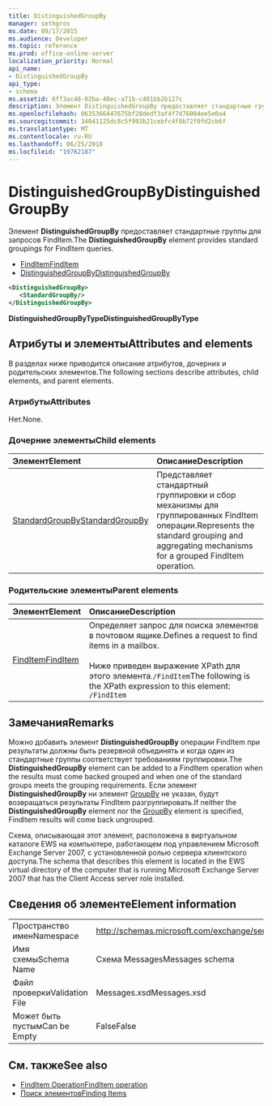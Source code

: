 ```yaml
---
title: DistinguishedGroupBy
manager: sethgros
ms.date: 09/17/2015
ms.audience: Developer
ms.topic: reference
ms.prod: office-online-server
localization_priority: Normal
api_name:
- DistinguishedGroupBy
api_type:
- schema
ms.assetid: 6ff3ac48-02ba-40ec-a71b-c401bb2b127c
description: Элемент DistinguishedGroupBy предоставляет стандартные группы для запросов FindItem.
ms.openlocfilehash: 0635366447675bf28dedf3af4f7d76094ee5e0a4
ms.sourcegitcommit: 34041125dc8c5f993b21cebfc4f8b72f0fd2cb6f
ms.translationtype: MT
ms.contentlocale: ru-RU
ms.lasthandoff: 06/25/2018
ms.locfileid: "19762187"
---
```

# <a name="distinguishedgroupby"></a><span data-ttu-id="22c91-103">DistinguishedGroupBy</span><span class="sxs-lookup"><span data-stu-id="22c91-103">DistinguishedGroupBy</span></span>

<span data-ttu-id="22c91-104">Элемент **DistinguishedGroupBy** предоставляет стандартные группы для запросов FindItem.</span><span class="sxs-lookup"><span data-stu-id="22c91-104">The **DistinguishedGroupBy** element provides standard groupings for FindItem queries.</span></span> 
  
- [<span data-ttu-id="22c91-105">FindItem</span><span class="sxs-lookup"><span data-stu-id="22c91-105">FindItem</span></span>](finditem.md) 
- [<span data-ttu-id="22c91-106">DistinguishedGroupBy</span><span class="sxs-lookup"><span data-stu-id="22c91-106">DistinguishedGroupBy</span></span>](distinguishedgroupby.md)
  
```xml
<DistinguishedGroupBy>
   <StandardGroupBy/>
</DistinguishedGroupBy>
```

 <span data-ttu-id="22c91-107">**DistinguishedGroupByType**</span><span class="sxs-lookup"><span data-stu-id="22c91-107">**DistinguishedGroupByType**</span></span>
## <a name="attributes-and-elements"></a><span data-ttu-id="22c91-108">Атрибуты и элементы</span><span class="sxs-lookup"><span data-stu-id="22c91-108">Attributes and elements</span></span>

<span data-ttu-id="22c91-109">В разделах ниже приводится описание атрибутов, дочерних и родительских элементов.</span><span class="sxs-lookup"><span data-stu-id="22c91-109">The following sections describe attributes, child elements, and parent elements.</span></span>
  
### <a name="attributes"></a><span data-ttu-id="22c91-110">Атрибуты</span><span class="sxs-lookup"><span data-stu-id="22c91-110">Attributes</span></span>

<span data-ttu-id="22c91-111">Нет.</span><span class="sxs-lookup"><span data-stu-id="22c91-111">None.</span></span>
  
### <a name="child-elements"></a><span data-ttu-id="22c91-112">Дочерние элементы</span><span class="sxs-lookup"><span data-stu-id="22c91-112">Child elements</span></span>

|<span data-ttu-id="22c91-113">**Элемент**</span><span class="sxs-lookup"><span data-stu-id="22c91-113">**Element**</span></span>|<span data-ttu-id="22c91-114">**Описание**</span><span class="sxs-lookup"><span data-stu-id="22c91-114">**Description**</span></span>|
|:-----|:-----|
|[<span data-ttu-id="22c91-115">StandardGroupBy</span><span class="sxs-lookup"><span data-stu-id="22c91-115">StandardGroupBy</span></span>](standardgroupby.md) <br/> |<span data-ttu-id="22c91-116">Представляет стандартный группировки и сбор механизмы для группированных FindItem операции.</span><span class="sxs-lookup"><span data-stu-id="22c91-116">Represents the standard grouping and aggregating mechanisms for a grouped FindItem operation.</span></span>  <br/> |
   
### <a name="parent-elements"></a><span data-ttu-id="22c91-117">Родительские элементы</span><span class="sxs-lookup"><span data-stu-id="22c91-117">Parent elements</span></span>

|<span data-ttu-id="22c91-118">**Элемент**</span><span class="sxs-lookup"><span data-stu-id="22c91-118">**Element**</span></span>|<span data-ttu-id="22c91-119">**Описание**</span><span class="sxs-lookup"><span data-stu-id="22c91-119">**Description**</span></span>|
|:-----|:-----|
|[<span data-ttu-id="22c91-120">FindItem</span><span class="sxs-lookup"><span data-stu-id="22c91-120">FindItem</span></span>](finditem.md) <br/> |<span data-ttu-id="22c91-121">Определяет запрос для поиска элементов в почтовом ящике.</span><span class="sxs-lookup"><span data-stu-id="22c91-121">Defines a request to find items in a mailbox.</span></span><br/><br/><span data-ttu-id="22c91-122">Ниже приведен выражение XPath для этого элемента.`/FindItem`</span><span class="sxs-lookup"><span data-stu-id="22c91-122">The following is the XPath expression to this element:  `/FindItem`</span></span> <br/> |
   
## <a name="remarks"></a><span data-ttu-id="22c91-123">Замечания</span><span class="sxs-lookup"><span data-stu-id="22c91-123">Remarks</span></span>

<span data-ttu-id="22c91-124">Можно добавить элемент **DistinguishedGroupBy** операции FindItem при результаты должны быть резервной объединять и когда один из стандартные группы соответствует требованиям группировки.</span><span class="sxs-lookup"><span data-stu-id="22c91-124">The **DistinguishedGroupBy** element can be added to a FindItem operation when the results must come backed grouped and when one of the standard groups meets the grouping requirements.</span></span> <span data-ttu-id="22c91-125">Если элемент **DistinguishedGroupBy** ни элемент [GroupBy](groupby.md) не указан, будут возвращаться результаты FindItem разгруппировать.</span><span class="sxs-lookup"><span data-stu-id="22c91-125">If neither the **DistinguishedGroupBy** element nor the [GroupBy](groupby.md) element is specified, FindItem results will come back ungrouped.</span></span> 
  
<span data-ttu-id="22c91-126">Схема, описывающая этот элемент, расположена в виртуальном каталоге EWS на компьютере, работающем под управлением Microsoft Exchange Server 2007, с установленной ролью сервера клиентского доступа.</span><span class="sxs-lookup"><span data-stu-id="22c91-126">The schema that describes this element is located in the EWS virtual directory of the computer that is running Microsoft Exchange Server 2007 that has the Client Access server role installed.</span></span>
  
## <a name="element-information"></a><span data-ttu-id="22c91-127">Сведения об элементе</span><span class="sxs-lookup"><span data-stu-id="22c91-127">Element information</span></span>

|||
|:-----|:-----|
|<span data-ttu-id="22c91-128">Пространство имен</span><span class="sxs-lookup"><span data-stu-id="22c91-128">Namespace</span></span>  <br/> |http://schemas.microsoft.com/exchange/services/2006/messages  <br/> |
|<span data-ttu-id="22c91-129">Имя схемы</span><span class="sxs-lookup"><span data-stu-id="22c91-129">Schema Name</span></span>  <br/> |<span data-ttu-id="22c91-130">Схема Messages</span><span class="sxs-lookup"><span data-stu-id="22c91-130">Messages schema</span></span>  <br/> |
|<span data-ttu-id="22c91-131">Файл проверки</span><span class="sxs-lookup"><span data-stu-id="22c91-131">Validation File</span></span>  <br/> |<span data-ttu-id="22c91-132">Messages.xsd</span><span class="sxs-lookup"><span data-stu-id="22c91-132">Messages.xsd</span></span>  <br/> |
|<span data-ttu-id="22c91-133">Может быть пустым</span><span class="sxs-lookup"><span data-stu-id="22c91-133">Can be Empty</span></span>  <br/> |<span data-ttu-id="22c91-134">False</span><span class="sxs-lookup"><span data-stu-id="22c91-134">False</span></span>  <br/> |
   
## <a name="see-also"></a><span data-ttu-id="22c91-135">См. также</span><span class="sxs-lookup"><span data-stu-id="22c91-135">See also</span></span>

- [<span data-ttu-id="22c91-136">FindItem Operation</span><span class="sxs-lookup"><span data-stu-id="22c91-136">FindItem operation</span></span>](finditem-operation.md)
- [<span data-ttu-id="22c91-137">Поиск элементов</span><span class="sxs-lookup"><span data-stu-id="22c91-137">Finding Items</span></span>](http://msdn.microsoft.com/library/63af1f9c-464b-4fca-9ae3-3d60f24ca93c%28Office.15%29.aspx)

